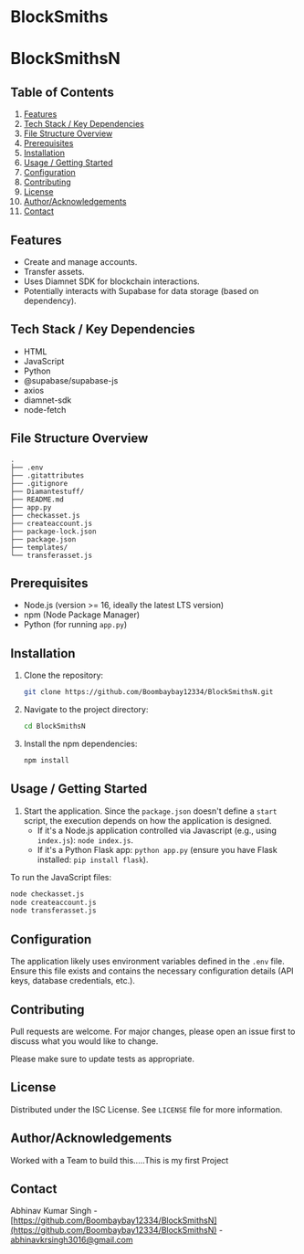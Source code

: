 # BlockSmiths
# BlockSmithsN




## Table of Contents

1.  [Features](#features)
2.  [Tech Stack / Key Dependencies](#tech-stack--key-dependencies)
3.  [File Structure Overview](#file-structure-overview)
4.  [Prerequisites](#prerequisites)
5.  [Installation](#installation)
6.  [Usage / Getting Started](#usage--getting-started)
7.  [Configuration](#configuration)
8.  [Contributing](#contributing)
9.  [License](#license)
10. [Author/Acknowledgements](#authoracknowledgements)
11. [Contact](#contact)


## Features

-   Create and manage accounts.
-   Transfer assets.
-   Uses Diamnet SDK for blockchain interactions.
-   Potentially interacts with Supabase for data storage (based on dependency).

## Tech Stack / Key Dependencies

-   HTML
-   JavaScript
-   Python
-   @supabase/supabase-js
-   axios
-   diamnet-sdk
-   node-fetch

## File Structure Overview

```text
.
├── .env
├── .gitattributes
├── .gitignore
├── Diamantestuff/
├── README.md
├── app.py
├── checkasset.js
├── createaccount.js
├── package-lock.json
├── package.json
├── templates/
└── transferasset.js
```

## Prerequisites

-   Node.js (version >= 16, ideally the latest LTS version)
-   npm (Node Package Manager)
-   Python (for running `app.py`)

## Installation

1.  Clone the repository:
    ```bash
    git clone https://github.com/Boombaybay12334/BlockSmithsN.git
    ```
2.  Navigate to the project directory:
    ```bash
    cd BlockSmithsN
    ```
3.  Install the npm dependencies:
    ```bash
    npm install
    ```

## Usage / Getting Started

1.  Start the application.  Since the `package.json` doesn't define a `start` script, the execution depends on how the application is designed.
    - If it's a Node.js application controlled via Javascript (e.g., using `index.js`): `node index.js`.
    - If it's a Python Flask app: `python app.py` (ensure you have Flask installed: `pip install flask`).

<!-- TODO: Add more specific instructions based on app.py contents -->

To run the JavaScript files:

```bash
node checkasset.js
node createaccount.js
node transferasset.js
```

## Configuration

The application likely uses environment variables defined in the `.env` file.  Ensure this file exists and contains the necessary configuration details (API keys, database credentials, etc.).

<!-- TODO: Add more information about the expected contents of .env -->

## Contributing

Pull requests are welcome. For major changes, please open an issue first to discuss what you would like to change.

Please make sure to update tests as appropriate.

## License

Distributed under the ISC License. See `LICENSE` file for more information.

## Author/Acknowledgements

Worked with a Team to build this.....This is my first Project

## Contact

Abhinav Kumar Singh - [https://github.com/Boombaybay12334/BlockSmithsN](https://github.com/Boombaybay12334/BlockSmithsN) - abhinavkrsingh3016@gmail.com
